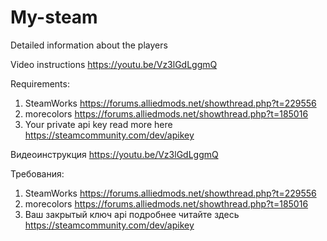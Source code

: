 # My-steam
Detailed information about the players


Video instructions https://youtu.be/Vz3lGdLggmQ

Requirements:
1. SteamWorks https://forums.alliedmods.net/showthread.php?t=229556
2. morecolors https://forums.alliedmods.net/showthread.php?t=185016
3. Your private api key read more here https://steamcommunity.com/dev/apikey


Видеоинструкция https://youtu.be/Vz3lGdLggmQ

Требования:
1. SteamWorks https://forums.alliedmods.net/showthread.php?t=229556
2. morecolors https://forums.alliedmods.net/showthread.php?t=185016
3. Ваш закрытый ключ api подробнее читайте здесь https://steamcommunity.com/dev/apikey
